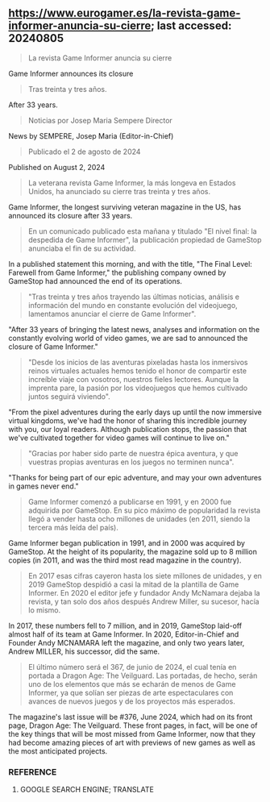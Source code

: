 ## https://www.eurogamer.es/la-revista-game-informer-anuncia-su-cierre; last accessed: 20240805

> La revista Game Informer anuncia su cierre

Game Informer announces its closure

> Tras treinta y tres años.

After 33 years.

> Noticias por Josep Maria Sempere Director

News by SEMPERE, Josep Maria (Editor-in-Chief)

> Publicado el 2 de agosto de 2024

Published on August 2, 2024

> La veterana revista Game Informer, la más longeva en Estados Unidos, ha anunciado su cierre tras treinta y tres años.

Game Informer, the longest surviving veteran magazine in the US, has announced its closure after 33 years.

> En un comunicado publicado esta mañana y titulado "El nivel final: la despedida de Game Informer", la publicación propiedad de GameStop anunciaba el fin de su actividad.

In a published statement this morning, and with the title, "The Final Level: Farewell from Game Informer," the publishing company owned by GameStop had announced the end of its operations.

> "Tras treinta y tres años trayendo las últimas noticias, análisis e información del mundo en constante evolución del videojuego, lamentamos anunciar el cierre de Game Informer".

"After 33 years of bringing the latest news, analyses and information on the constantly evolving world of video games, we are sad to announced the closure of Game Informer."

> "Desde los inicios de las aventuras pixeladas hasta los inmersivos reinos virtuales actuales hemos tenido el honor de compartir este increíble viaje con vosotros, nuestros fieles lectores. Aunque la imprenta pare, la pasión por los videojuegos que hemos cultivado juntos seguirá viviendo".

"From the pixel adventures during the early days up until the now immersive virtual kingdoms, we've had the honor of sharing this incredible journey with you, our loyal readers. Although publication stops, the passion that we've cultivated together for video games will continue to live on."

> "Gracias por haber sido parte de nuestra épica aventura, y que vuestras propias aventuras en los juegos no terminen nunca".

"Thanks for being part of our epic adventure, and may your own adventures in games never end."

> Game Informer comenzó a publicarse en 1991, y en 2000 fue adquirida por GameStop. En su pico máximo de popularidad la revista llegó a vender hasta ocho millones de unidades (en 2011, siendo la tercera más leída del país).

Game Informer began publication in 1991, and in 2000 was acquired by GameStop. At the height of its popularity, the magazine sold up to 8 million copies (in 2011, and was the third most read magazine in the country).

> En 2017 esas cifras cayeron hasta los siete millones de unidades, y en 2019 GameStop despidió a casi la mitad de la plantilla de Game Informer. En 2020 el editor jefe y fundador Andy McNamara dejaba la revista, y tan solo dos años después Andrew Miller, su sucesor, hacía lo mismo.

In 2017, these numbers fell to 7 million, and in 2019, GameStop laid-off almost half of its team at Game Informer. In 2020, Editor-in-Chief and Founder Andy MCNAMARA left the magazine, and only two years later, Andrew MILLER, his successor, did the same.

> El último número será el 367, de junio de 2024, el cual tenía en portada a Dragon Age: The Veilguard. Las portadas, de hecho, serán uno de los elementos que más se echarán de menos de Game Informer, ya que solían ser piezas de arte espectaculares con avances de nuevos juegos y de los proyectos más esperados. 

The magazine's last issue will be #376, June 2024, which had on its front page, Dragon Age: The Veilguard. These front pages, in fact, will be one of the key things that will be most missed from Game Informer, now that they had become amazing pieces of art with previews of new games as well as the most anticipated projects.


### REFERENCE

1) GOOGLE SEARCH ENGINE; TRANSLATE
